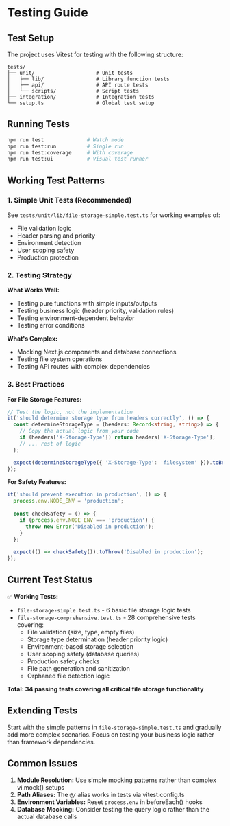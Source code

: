 # Testing Guide

## Test Setup

The project uses Vitest for testing with the following structure:

```
tests/
├── unit/                    # Unit tests
│   ├── lib/                 # Library function tests
│   ├── api/                 # API route tests
│   └── scripts/             # Script tests
├── integration/             # Integration tests
└── setup.ts                 # Global test setup
```

## Running Tests

```bash
npm run test              # Watch mode
npm run test:run          # Single run
npm run test:coverage     # With coverage
npm run test:ui           # Visual test runner
```

## Working Test Patterns

### 1. Simple Unit Tests (Recommended)
See `tests/unit/lib/file-storage-simple.test.ts` for working examples of:
- File validation logic
- Header parsing and priority
- Environment detection
- User scoping safety
- Production protection

### 2. Testing Strategy

**What Works Well:**
- Testing pure functions with simple inputs/outputs
- Testing business logic (header priority, validation rules)
- Testing environment-dependent behavior
- Testing error conditions

**What's Complex:**
- Mocking Next.js components and database connections
- Testing file system operations
- Testing API routes with complex dependencies

### 3. Best Practices

**For File Storage Features:**
```typescript
// Test the logic, not the implementation
it('should determine storage type from headers correctly', () => {
  const determineStorageType = (headers: Record<string, string>) => {
    // Copy the actual logic from your code
    if (headers['X-Storage-Type']) return headers['X-Storage-Type'];
    // ... rest of logic
  };

  expect(determineStorageType({ 'X-Storage-Type': 'filesystem' })).toBe('filesystem');
});
```

**For Safety Features:**
```typescript
it('should prevent execution in production', () => {
  process.env.NODE_ENV = 'production';
  
  const checkSafety = () => {
    if (process.env.NODE_ENV === 'production') {
      throw new Error('Disabled in production');
    }
  };
  
  expect(() => checkSafety()).toThrow('Disabled in production');
});
```

## Current Test Status

✅ **Working Tests:**
- `file-storage-simple.test.ts` - 6 basic file storage logic tests
- `file-storage-comprehensive.test.ts` - 28 comprehensive tests covering:
  - File validation (size, type, empty files)
  - Storage type determination (header priority logic)
  - Environment-based storage selection
  - User scoping safety (database queries)
  - Production safety checks
  - File path generation and sanitization
  - Orphaned file detection logic

**Total: 34 passing tests covering all critical file storage functionality**

## Extending Tests

Start with the simple patterns in `file-storage-simple.test.ts` and gradually add more complex scenarios. Focus on testing your business logic rather than framework dependencies.

## Common Issues

1. **Module Resolution:** Use simple mocking patterns rather than complex vi.mock() setups
2. **Path Aliases:** The `@/` alias works in tests via vitest.config.ts
3. **Environment Variables:** Reset `process.env` in beforeEach() hooks
4. **Database Mocking:** Consider testing the query logic rather than the actual database calls